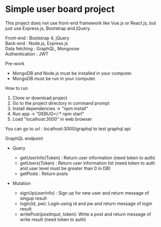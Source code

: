 <h1>Simple user board project</h1>

This project does not use front-end framework like Vue.js or React.js, but just use Express.js, Bootstrap and jQuery.

Front-end : Bootstrap 4, jQuery
</br>Back-end : Node.js, Express.js
</br>Data fetching : GraphQL, Mongoose
</br>Authentication : JWT

Pre-work
- MongoDB and Node.js must be installed in your computer.
- MongoDB must be run in your computer.

How to run
1. Clone or download project
2. Go to the project directory in command prompt
3. Install dependencies -> "npm install"
4. Run app -> "DEBUG=/:* npm start"
5. Load "localhost:3000" in web browser

You can go to url : localhost:3000/graphql to test graphql api

GraphQL endpoint
- Query
	- getUserInfo(Token) : Return user information (need token to auth)
	- getUsers(Token) : Return user information list (need token to auth and user level must be greater than 0 in DB)
	- getPosts : Return posts
  
- Mutation
	- signUp(userInfo) : Sign up for new user and return message of singup result
	- login(id, pw): Login using id and pw and return message of login result
	- writePost(postInput, token): Write a post and return message of write result (need token to auth)
